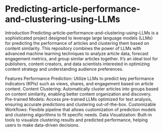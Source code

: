# Predicting-article-performance-and-clustering-using-LLMs

Introduction
Predicting-article-performance-and-clustering-using-LLMs is a sophisticated project designed to leverage large language models (LLMs) for predicting the performance of articles and clustering them based on content similarity. This repository combines the power of LLMs with advanced machine learning techniques to analyze article data, forecast engagement metrics, and group similar articles together. It’s an ideal tool for publishers, content creators, and data scientists interested in optimizing content strategy and understanding audience preferences.

Features
Performance Prediction: Utilize LLMs to predict key performance indicators (KPIs) such as views, shares, and engagement based on article content.
Content Clustering: Automatically cluster articles into groups based on content similarity, enabling better content organization and discovery.
Pre-trained Models: Access pre-trained LLMs optimized for text analysis, ensuring accurate predictions and clustering out-of-the-box.
Customizable Workflows: Flexible pipeline that allows customization of prediction models and clustering algorithms to fit specific needs.
Data Visualization: Built-in tools to visualize clustering results and predicted performance, helping users to make data-driven decisions.
